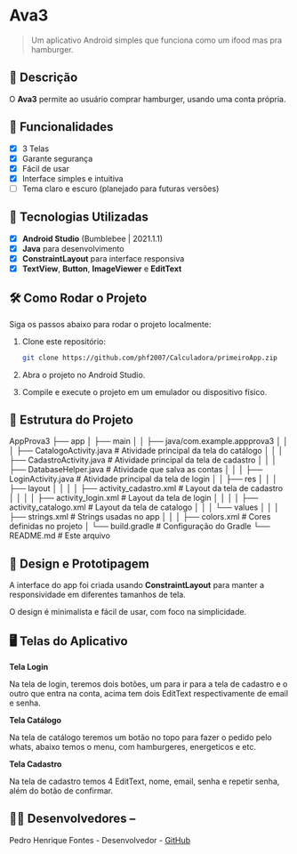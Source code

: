 # Ava3

> Um aplicativo Android simples que funciona como um ifood mas pra hamburger.

## 📱 Descrição

O **Ava3** permite ao usuário comprar hamburger, usando uma conta própria.

## 🔧 Funcionalidades

- [x] 3 Telas
- [x] Garante segurança
- [x] Fácil de usar
- [x] Interface simples e intuitiva
- [ ] Tema claro e escuro (planejado para futuras versões)

## 🚀 Tecnologias Utilizadas

- [x] **Android Studio** (Bumblebee | 2021.1.1)
- [x] **Java** para desenvolvimento
- [x] **ConstraintLayout** para interface responsiva
- [x] **TextView**, **Button**, **ImageViewer** e **EditText**

## 🛠️ Como Rodar o Projeto

Siga os passos abaixo para rodar o projeto localmente:


1. Clone este repositório:
    ```bash
    git clone https://github.com/phf2007/Calculadora/primeiroApp.zip
    ```

2. Abra o projeto no Android Studio.

3. Compile e execute o projeto em um emulador ou dispositivo físico.

## 📂 Estrutura do Projeto

AppProva3
├── app
│   ├── main
│   │   ├── java/com.example.appprova3
│   │   │   ├── CatalogoActivity.java              # Atividade principal da tela do catálogo
│   │   │   ├── CadastroActivity.java              # Atividade principal da tela de cadastro 
│   │   │   ├── DatabaseHelper.java                # Atividade que salva as contas
│   │   │   ├── LoginActivity.java                 # Atividade principal da tela de login
│   │   ├── res
│   │   │   ├── layout
│   │   │   │   ├── activity_cadastro.xml          # Layout da tela de cadastro
│   │   │   │   ├── activity_login.xml             # Layout da tela de login
│   │   │   │   ├── activity_catalogo.xml          # Layout da tela de catalogo
│   │   │   └── values
│   │   │       ├── strings.xml                    # Strings usadas no app
│   │   │       ├── colors.xml                     # Cores definidas no projeto
│   └── build.gradle                               # Configuração do Gradle
└── README.md                                      # Este arquivo



## 🎨 Design e Prototipagem 

A interface do app foi criada usando **ConstraintLayout** para manter a responsividade em diferentes tamanhos de tela. 

O design é minimalista e fácil de usar, com foco na simplicidade.

 ## 🖥️ Telas do Aplicativo

**Tela Login** 

Na tela de login, teremos dois botões, um para ir para a tela de cadastro e o outro que entra na conta, acima tem dois EditText respectivamente de email e senha.

**Tela Catálogo** 

Na tela de catálogo teremos um botão no topo para fazer o pedido pelo whats, abaixo temos o menu, com hamburgeres, energeticos e etc.

**Tela Cadastro** 

Na tela de cadastro temos 4 EditText, nome, email, senha e repetir senha, além do botão de confirmar.

## 👨‍💻 Desenvolvedores – 
Pedro Henrique Fontes - Desenvolvedor - [GitHub](https://github.com/phf2007)
